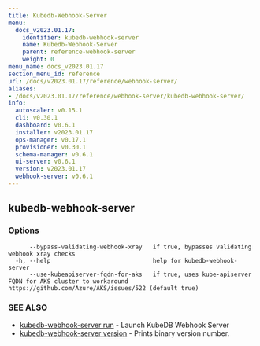```yaml
---
title: Kubedb-Webhook-Server
menu:
  docs_v2023.01.17:
    identifier: kubedb-webhook-server
    name: Kubedb-Webhook-Server
    parent: reference-webhook-server
    weight: 0
menu_name: docs_v2023.01.17
section_menu_id: reference
url: /docs/v2023.01.17/reference/webhook-server/
aliases:
- /docs/v2023.01.17/reference/webhook-server/kubedb-webhook-server/
info:
  autoscaler: v0.15.1
  cli: v0.30.1
  dashboard: v0.6.1
  installer: v2023.01.17
  ops-manager: v0.17.1
  provisioner: v0.30.1
  schema-manager: v0.6.1
  ui-server: v0.6.1
  version: v2023.01.17
  webhook-server: v0.6.1
---
```


## kubedb-webhook-server



### Options

```
      --bypass-validating-webhook-xray   if true, bypasses validating webhook xray checks
  -h, --help                             help for kubedb-webhook-server
      --use-kubeapiserver-fqdn-for-aks   if true, uses kube-apiserver FQDN for AKS cluster to workaround https://github.com/Azure/AKS/issues/522 (default true)
```

### SEE ALSO

* [kubedb-webhook-server run](/docs/v2023.01.17/reference/webhook-server/kubedb-webhook-server_run)	 - Launch KubeDB Webhook Server
* [kubedb-webhook-server version](/docs/v2023.01.17/reference/webhook-server/kubedb-webhook-server_version)	 - Prints binary version number.

